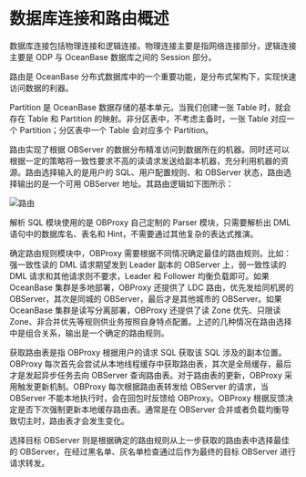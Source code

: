 数据库连接和路由概述
===============================

数据库连接包括物理连接和逻辑连接。物理连接主要是指网络连接部分，逻辑连接主要是 ODP 与 OceanBase 数据库之间的 Session 部分。

路由是 OceanBase 分布式数据库中的一个重要功能，是分布式架构下，实现快速访问数据的利器。

Partition 是 OceanBase 数据存储的基本单元。当我们创建一张 Table 时，就会存在 Table 和 Partition 的映射。非分区表中，不考虑主备时，一张 Table 对应一个 Partition；分区表中一个 Table 会对应多个 Partition。

路由实现了根据 OBServer 的数据分布精准访问到数据所在的机器。同时还可以根据一定的策略将一致性要求不高的读请求发送给副本机器，充分利用机器的资源。路由选择输入的是用户的 SQL、用户配置规则、和 OBServer 状态，路由选择输出的是一个可用 OBServer 地址。其路由逻辑如下图所示：

![路由](https://help-static-aliyun-doc.aliyuncs.com/assets/img/zh-CN/6972700461/p369025.jpg)

解析 SQL 模块使用的是 OBProxy 自己定制的 Parser 模块，只需要解析出 DML 语句中的数据库名、表名和 Hint，不需要通过其他复杂的表达式推演。

确定路由规则模块中，OBProxy 需要根据不同情况确定最佳的路由规则。比如：强一致性读的 DML 请求期望发到 Leader 副本的 OBServer 上，弱一致性读的 DML 请求和其他请求则不要求，Leader 和 Follower 均衡负载即可。如果 OceanBase 集群是多地部署，OBProxy 还提供了 LDC 路由，优先发给同机房的 OBServer，其次是同城的 OBServer，最后才是其他城市的 OBServer。如果 OceanBase 集群是读写分离部署，OBProxy 还提供了读 Zone 优先、只限读 Zone、非合并优先等规则供业务按照自身特点配置。上述的几种情况在路由选择中是组合关系，输出是一个确定的路由规则。

获取路由表是指 OBProxy 根据用户的请求 SQL 获取该 SQL 涉及的副本位置。OBProxy 每次首先会尝试从本地线程缓存中获取路由表，其次是全局缓存，最后才是发起异步任务去向 OBServer 查询路由表。对于路由表的更新，OBProxy 采用触发更新机制。OBProxy 每次根据路由表转发给 OBServer 的请求，当 OBServer 不能本地执行时，会在回包时反馈给 OBProxy。OBProxy 根据反馈决定是否下次强制更新本地缓存路由表。通常是在 OBServer 合并或者负载均衡导致切主时，路由表才会发生变化。

选择目标 OBServer 则是根据确定的路由规则从上一步获取的路由表中选择最佳的 OBServer，在经过黑名单、灰名单检查通过后作为最终的目标 OBServer 进行请求转发。
